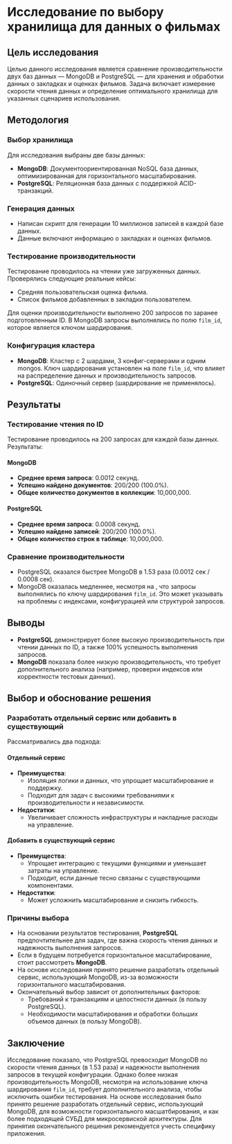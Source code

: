 # Исследование по выбору хранилища для данных о фильмах

## Цель исследования
Целью данного исследования является сравнение производительности двух баз данных — MongoDB и PostgreSQL — для хранения и обработки данных о закладках и оценках фильмов. Задача включает измерение скорости чтения данных и определение оптимального хранилища для указанных сценариев использования.

## Методология

### Выбор хранилища
Для исследования выбраны две базы данных:
- **MongoDB**: Документоориентированная NoSQL база данных, оптимизированная для горизонтального масштабирования.
- **PostgreSQL**: Реляционная база данных с поддержкой ACID-транзакций.

### Генерация данных
- Написан скрипт для генерации 10 миллионов записей в каждой базе данных.
- Данные включают информацию о закладках и оценках фильмов.

### Тестирование производительности
Тестирование проводилось на чтении уже загруженных данных. Проверялись следующие реальные кейсы:
- Средняя пользовательская оценка фильма.
- Список фильмов добавленных в закладки пользователем.

Для оценки производительности выполнено 200 запросов по заранее подготовленным ID. В MongoDB запросы выполнялись по полю `film_id`, которое является ключом шардирования.

### Конфигурация кластера
- **MongoDB**: Кластер с 2 шардами, 3 конфиг-серверами и одним mongos. Ключ шардирования установлен на поле `film_id`, что влияет на распределение данных и производительность запросов.
- **PostgreSQL**: Одиночный сервер (шардирование не применялось).

## Результаты

### Тестирование чтения по ID
Тестирование проводилось на 200 запросах для каждой базы данных. Результаты:

#### MongoDB
- **Среднее время запроса**: 0.0012 секунд.
- **Успешно найдено документов**: 200/200 (100.0%).
- **Общее количество документов в коллекции**: 10,000,000.

#### PostgreSQL
- **Среднее время запроса**: 0.0008 секунд.
- **Успешно найдено записей**: 200/200 (100.0%).
- **Общее количество строк в таблице**: 10,000,000.

### Сравнение производительности
- PostgreSQL оказался быстрее MongoDB в 1.53 раза (0.0012 сек / 0.0008 сек).
- MongoDB оказалась медленнее, несмотря на , что запросы выполнялись по ключу шардирования `film_id`. Это может указывать на проблемы с индексами, конфигурацией или структурой запросов.

## Выводы
- **PostgreSQL** демонстрирует более высокую производительность при чтении данных по ID, а также 100% успешность выполнения запросов.
- **MongoDB** показала более низкую производительность, что требует дополнительного анализа (например, проверки индексов или корректности тестовых данных).

## Выбор и обоснование решения

### Разработать отдельный сервис или добавить в существующий
Рассматривались два подхода:

#### Отдельный сервис
- **Преимущества**:
  - Изоляция логики и данных, что упрощает масштабирование и поддержку.
  - Подходит для задач с высокими требованиями к производительности и независимости.
- **Недостатки**:
  - Увеличивает сложность инфраструктуры и накладные расходы на управление.

#### Добавить в существующий сервис
- **Преимущества**:
  - Упрощает интеграцию с текущими функциями и уменьшает затраты на управление.
  - Подходит, если данные тесно связаны с существующими компонентами.
- **Недостатки**:
  - Может усложнить масштабирование и снизить гибкость.

### Причины выбора
- На основании результатов тестирования, **PostgreSQL** предпочтительнее для задач, где важна скорость чтения данных и надежность выполнения запросов.
- Если в будущем потребуется горизонтальное масштабирование, стоит рассмотреть **MongoDB**.
- На основе исследования принято решение разработать отдельный сервис, использующий MongoDB, из-за возможности горизонтального масштабирования.
- Окончательный выбор зависит от дополнительных факторов:
  - Требований к транзакциям и целостности данных (в пользу PostgreSQL).
  - Необходимости масштабирования и обработки больших объемов данных (в пользу MongoDB).

## Заключение
Исследование показало, что PostgreSQL превосходит MongoDB по скорости чтения данных (в 1.53 раза) и надежности выполнения запросов в текущей конфигурации. Однако более низкая производительность MongoDB, несмотря на использование ключа шардирования `film_id`, требует дополнительного анализа, чтобы исключить ошибки тестирования. На основе исследования было принято решение разработать отдельный сервис, использующий MongoDB, для возможности горизонтального масшатбирования, и как более подходящей СУБД для микросервиской архитектуры. Для принятия окончательного решения рекомендуется учесть специфику приложения.

